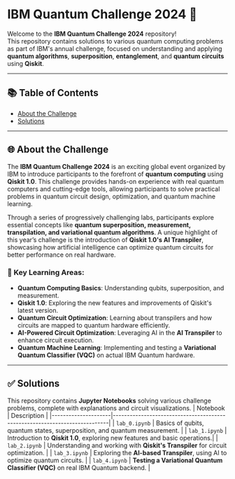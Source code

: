 # IBM Quantum Challenge 2024 🚀

Welcome to the **IBM Quantum Challenge 2024** repository!  
This repository contains solutions to various quantum computing problems as part of IBM's annual challenge, focused on understanding and applying **quantum algorithms**, **superposition**, **entanglement**, and **quantum circuits** using **Qiskit**.

---

## 📚 Table of Contents

- [About the Challenge](#-about-the-challenge)
- [Solutions](#-solutions)

---

## 🌐 About the Challenge

The **IBM Quantum Challenge 2024** is an exciting global event organized by IBM to introduce participants to the forefront of **quantum computing** using **Qiskit 1.0**. This challenge provides hands-on experience with real quantum computers and cutting-edge tools, allowing participants to solve practical problems in quantum circuit design, optimization, and quantum machine learning.  

Through a series of progressively challenging labs, participants explore essential concepts like **quantum superposition, measurement, transpilation, and variational quantum algorithms**. A unique highlight of this year’s challenge is the introduction of **Qiskit 1.0's AI Transpiler**, showcasing how artificial intelligence can optimize quantum circuits for better performance on real hardware.

### 🔑 Key Learning Areas:
- **Quantum Computing Basics**: Understanding qubits, superposition, and measurement.
- **Qiskit 1.0**: Exploring the new features and improvements of Qiskit's latest version.
- **Quantum Circuit Optimization**: Learning about transpilers and how circuits are mapped to quantum hardware efficiently.
- **AI-Powered Circuit Optimization**: Leveraging AI in the **AI Transpiler** to enhance circuit execution.
- **Quantum Machine Learning**: Implementing and testing a **Variational Quantum Classifier (VQC)** on actual IBM Quantum hardware.

---

## ✅ Solutions

This repository contains **Jupyter Notebooks** solving various challenge problems, complete with explanations and circuit visualizations.
| Notebook             | Description                                                                |
|---------------------|----------------------------------------------------------------------------|
| `lab_0.ipynb`        | Basics of qubits, quantum states, superposition, and quantum measurement.  |
| `lab_1.ipynb`        | Introduction to **Qiskit 1.0**, exploring new features and basic operations.|
| `lab_2.ipynb`        | Understanding and working with **Qiskit's Transpiler** for circuit optimization. |
| `lab_3.ipynb`        | Exploring the **AI-based Transpiler**, using AI to optimize quantum circuits. |
| `lab_4.ipynb`        | **Testing a Variational Quantum Classifier (VQC)** on real IBM Quantum backend. |
